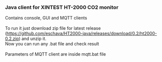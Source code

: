 <h3>Java client for XINTEST HT-2000 CO2 monitor</h3>

Contains console, GUI and MQTT clients<br/>
<br/>
To run it just download zip file for latest release (https://github.com/eschava/HT2000-java/releases/download/0.2/ht2000-0.2.zip) and unzip it. <br/>
Now you can run any .bat file  and check result<br/>
<br/>
Parameters of MQTT client are inside mqtt.bat file
